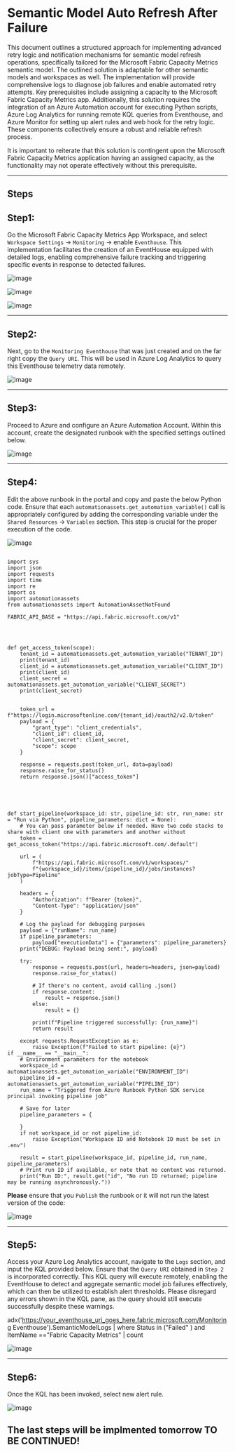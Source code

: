# Semantic Model Auto Refresh After Failure

This document outlines a structured approach for implementing advanced retry logic and notification mechanisms for semantic model refresh operations, specifically tailored for the 
Microsoft Fabric Capacity Metrics semantic model. The outlined solution is adaptable for other semantic models and workspaces as well. The implementation will provide comprehensive logs to 
diagnose job failures and enable automated retry attempts.
Key prerequisites include assigning a capacity to the Microsoft Fabric Capacity Metrics app. Additionally, this solution requires the integration of an Azure Automation account for executing 
Python scripts, Azure Log Analytics for running remote KQL queries from Eventhouse, and Azure Monitor for setting up alert rules and web hook for the retry logic. 
These components collectively ensure a robust and reliable refresh process.

It is important to reiterate that this solution is contingent upon the Microsoft Fabric Capacity Metrics application having an assigned capacity, as the functionality may not operate effectively without this prerequisite.
_______________________________________________________________________________________

## Steps ##

## Step1: ##
Go the Microsoft Fabric Capacity Metrics App Workspace, and select `Workspace Settings` -> `Monitoring` -> enable `Eventhouse`. 
This implementation facilitates the creation of an EventHouse equipped with detailed logs, enabling comprehensive failure tracking and triggering specific events in response to detected failures.

![image](https://github.com/user-attachments/assets/aabb4e11-837b-4ec7-9d78-af465030e5ee)


![image](https://github.com/user-attachments/assets/6f8bdfc1-1e61-4e88-b6e9-f7721901b39e)


![image](https://github.com/user-attachments/assets/c4614597-0ccc-428e-baf7-dd1478a1c57d)

_______________________________________________________________________________________
## Step2: ##
Next, go to the `Monitoring Eventhouse` that was just created and on the far right copy the `Query URI`. This will be used in Azure Log Analytics to query this Eventhouse telemetry data remotely.

![image](https://github.com/user-attachments/assets/a3ace015-abf2-4022-a371-860b3094a6b4)


_______________________________________________________________________________________
## Step3: ##
Proceed to Azure and configure an Azure Automation Account. Within this account, create the designated runbook with the specified settings outlined below.

![image](https://github.com/user-attachments/assets/9f34fc4d-58f2-4278-ae71-6a8a5ad07a80)


_______________________________________________________________________________________
## Step4: ##
Edit the above runbook in the portal and copy and paste the below Python code. 
Ensure that each `automationassets.get_automation_variable()` call is appropriately configured by adding the corresponding variable under the `Shared Resources` → `Variables` section. This step is crucial for the proper execution of the code.

![image](https://github.com/user-attachments/assets/8289ec4e-a4ac-4141-a762-2e5018137cef)


```

import sys
import json
import requests
import time
import re
import os
import automationassets
from automationassets import AutomationAssetNotFound

FABRIC_API_BASE = "https://api.fabric.microsoft.com/v1"




def get_access_token(scope):
    tenant_id = automationassets.get_automation_variable("TENANT_ID")
    print(tenant_id)
    client_id = automationassets.get_automation_variable("CLIENT_ID")
    print(client_id)
    client_secret = automationassets.get_automation_variable("CLIENT_SECRET")
    print(client_secret)


    token_url = f"https://login.microsoftonline.com/{tenant_id}/oauth2/v2.0/token"
    payload = {
        "grant_type": "client_credentials",
        "client_id": client_id,
        "client_secret": client_secret,
        "scope": scope
    }

    response = requests.post(token_url, data=payload)
    response.raise_for_status()
    return response.json()["access_token"]





def start_pipeline(workspace_id: str, pipeline_id: str, run_name: str = "Run via Python", pipeline_parameters: dict = None):
    # You can pass parameter below if needed. Have two code stacks to share with client one with parameters and another without
    token = get_access_token("https://api.fabric.microsoft.com/.default")

    url = (
        f"https://api.fabric.microsoft.com/v1/workspaces/"
        f"{workspace_id}/items/{pipeline_id}/jobs/instances?jobType=Pipeline"
    )

    headers = {
        "Authorization": f"Bearer {token}",
        "Content-Type": "application/json"
    }

    # Log the payload for debugging purposes
    payload = {"runName": run_name}
    if pipeline_parameters:
        payload["executionData"] = {"parameters": pipeline_parameters}
    print("DEBUG: Payload being sent:", payload)

    try:
        response = requests.post(url, headers=headers, json=payload)
        response.raise_for_status()

        # If there's no content, avoid calling .json()
        if response.content:
            result = response.json()
        else:
            result = {}

        print(f"Pipeline triggered successfully: {run_name}")
        return result

    except requests.RequestException as e:
        raise Exception(f"Failed to start pipeline: {e}")
if __name__ == "__main__":
    # Environment parameters for the notebook
    workspace_id = automationassets.get_automation_variable("ENVIRONMENT_ID")
    pipeline_id = automationassets.get_automation_variable("PIPELINE_ID")
    run_name = "Triggered from Azure Runbook Python SDK service principal invoking pipeline job"

    # Save for later 
    pipeline_parameters = {
    
    }
    if not workspace_id or not pipeline_id:
        raise Exception("Workspace ID and Notebook ID must be set in .env")

    result = start_pipeline(workspace_id, pipeline_id, run_name, pipeline_parameters)
    # Print run ID if available, or note that no content was returned.
    print("Run ID:", result.get("id", "No run ID returned; pipeline may be running asynchronously."))

```



**Please** ensure that you `Publish` the runbook or it will not run the latest version of the code: 

![image](https://github.com/user-attachments/assets/b743f47b-6dce-4a3f-852a-93593efe20a2)

_______________________________________________________________________________________
## Step5: ##
Access your Azure Log Analytics account, navigate to the `Logs` section, and input the KQL provided below. Ensure that the `Query URI` obtained in `Step 2` is incorporated correctly. 
This KQL query will execute remotely, enabling the EventHouse to detect and aggregate semantic model job failures effectively, which can then be utilized to establish alert thresholds.
Please disregard any errors shown in the KQL pane, as the query should still execute successfully despite these warnings.

adx('https://your_eventhouse_uri_goes_here.fabric.microsoft.com/Monitoring Eventhouse').SemanticModelLogs | where Status in  ("Failed" ) and ItemName =="Fabric Capacity Metrics" | count 

![image](https://github.com/user-attachments/assets/233412cd-cf2d-465c-9b25-e14b501f275c)


_______________________________________________________________________________________
## Step6: ##

Once the KQL has been invoked, select new alert rule. 

![image](https://github.com/user-attachments/assets/12d6eeed-8e69-416b-9e63-69f2e2a66266)


## The last steps will be implmented tomorrow TO BE CONTINUED! ## 







